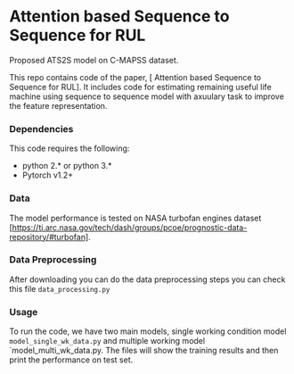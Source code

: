 # Attention based Sequence to Sequence for RUL
 Proposed ATS2S model on C-MAPSS dataset.

This repo contains code of the paper, 	[ Attention based Sequence to Sequence for RUL]. It includes code for estimating remaining useful life machine using sequence to sequence model with axuulary task to improve the feature representation.

### Dependencies
This code requires the following:
* python 2.\* or python 3.\*
* Pytorch v1.2+

### Data
The model performance is tested on NASA turbofan engines dataset [https://ti.arc.nasa.gov/tech/dash/groups/pcoe/prognostic-data-repository/#turbofan]. 

### Data Preprocessing
After downloading you can do the data preprocessing steps you can check this file `data_processing.py`

### Usage
To run the code, we have two main models, single working condition model `model_single_wk_data.py` and multiple working model  `model_multi_wk_data.py. The files will show the training results and then print the performance on test set. 

